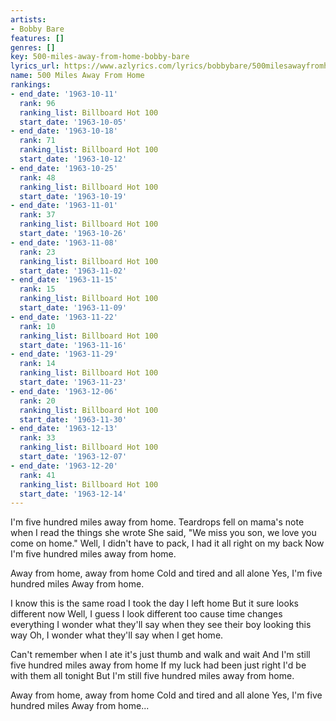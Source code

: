 ```yaml
---
artists:
- Bobby Bare
features: []
genres: []
key: 500-miles-away-from-home-bobby-bare
lyrics_url: https://www.azlyrics.com/lyrics/bobbybare/500milesawayfromhome.html
name: 500 Miles Away From Home
rankings:
- end_date: '1963-10-11'
  rank: 96
  ranking_list: Billboard Hot 100
  start_date: '1963-10-05'
- end_date: '1963-10-18'
  rank: 71
  ranking_list: Billboard Hot 100
  start_date: '1963-10-12'
- end_date: '1963-10-25'
  rank: 48
  ranking_list: Billboard Hot 100
  start_date: '1963-10-19'
- end_date: '1963-11-01'
  rank: 37
  ranking_list: Billboard Hot 100
  start_date: '1963-10-26'
- end_date: '1963-11-08'
  rank: 23
  ranking_list: Billboard Hot 100
  start_date: '1963-11-02'
- end_date: '1963-11-15'
  rank: 15
  ranking_list: Billboard Hot 100
  start_date: '1963-11-09'
- end_date: '1963-11-22'
  rank: 10
  ranking_list: Billboard Hot 100
  start_date: '1963-11-16'
- end_date: '1963-11-29'
  rank: 14
  ranking_list: Billboard Hot 100
  start_date: '1963-11-23'
- end_date: '1963-12-06'
  rank: 20
  ranking_list: Billboard Hot 100
  start_date: '1963-11-30'
- end_date: '1963-12-13'
  rank: 33
  ranking_list: Billboard Hot 100
  start_date: '1963-12-07'
- end_date: '1963-12-20'
  rank: 41
  ranking_list: Billboard Hot 100
  start_date: '1963-12-14'
---
```


I'm five hundred miles away from home.
Teardrops fell on mama's note when I read the things she wrote
She said, "We miss you son, we love you come on home."
Well, I didn't have to pack, I had it all right on my back
Now I'm five hundred miles away from home.

Away from home, away from home
Cold and tired and all alone
Yes, I'm five hundred miles
Away from home.

I know this is the same road I took the day I left home
But it sure looks different now
Well, I guess I look different too cause time changes everything
I wonder what they'll say when they see their boy looking this way
Oh, I wonder what they'll say when I get home.

Can't remember when I ate it's just thumb and walk and wait
And I'm still five hundred miles away from home
If my luck had been just right I'd be with them all tonight
But I'm still five hundred miles away from home.

Away from home, away from home
Cold and tired and all alone
Yes, I'm five hundred miles
Away from home...



